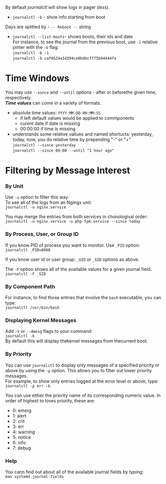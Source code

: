 <!-- ended on https://www.digitalocean.com/community/tutorials/how-to-use-journalctl-to-view-and-manipulate-systemd-logs -->
<!-- header: Modifying the Journal Display -->
By default _journalctl_ will show logs in pager (_less_).  

+ `journalctl -b` - show info starting from boot  

Days are splitted by - `-- Reboot --` string  

+ `journalctl --list-boots`- shows boots, their ids and date  
    For instance, to see the journal from the previous boot, use `-1`
    relative pinter with the `-b` flag:  
    `journalctl -b -1`  
    `journalctl -b caf0524a1d394ce0bdbcff75b94444fe`  

Time Windows<!-- {{{ -->
============

You may use `--sunce` and `--until` options - after or beforethe given
time, respectively.  
**_Time values_** can come in a variety of formats.  

+ absolute time values: `YYYY-MM-DD HH:MM:SS`  
    * if left default values would be applied to commponents  
    * curent date if date is missing  
    * 00:00:00 if time is missing  
+ understands some relative vallues and named shortucts: yesterday,
  today, now, you do relative time by prepending "-" or "+"  
    `journalctl --since yesterday`  
    `journalctl --since 09:00 --until "1 hour ago"`  
<!-- }}} -->
Filtering by Message Interest<!-- {{{ -->
=============================
### By Unit<!-- {{{ -->

Use `-u` option to filter this way.  
To see all of the logs from an Ngingx unit:  
`journalctl -u nginx.service`  

You may merge the entries from both services in chonologival order:  
`journalctl -u nginx.service -u php-fpm.service --since today`  
<!-- }}} -->
### By Process, User, or Group ID<!-- {{{ -->

If you know PID of process you want to monitor. Use `_PID` option:  
`journalctl _PID=8088`  

If you know user id or user group: `_UID` or `_GID` options as above.  

The `-F` option shows all of the available values for a given journal
field.  
`journalctl -F _GID`  
<!-- }}} -->
### By Component Path <!-- {{{ -->
For instance, to find those entries that involve the `bash` executable,
you can type:  
`journalctl /usr/bin/bash`  
<!-- }}} -->
### Displaying Kernel Messages <!-- {{{ -->
Add `-k` or `--dmesg` flags to your command:  
`journalctl -k`  
By default this will display thekernel messages from thecurrent boot.  
<!-- }}} -->
### By Priority <!-- {{{ -->
You can use `journalctl` to display only messages of a specified
priority or above by using the `-p` option. This allows you to filter
out lower priority messages.  
For example, to show only entries logged at the error level or above,
type:  
`journalctl -p err -b`  

You can use either the priority name of its corresponding numeric value.
In order of highest to loves priority, these are:  

+ 0: emerg  
+ 1: alert  
+ 2: crit  
+ 3: err  
+ 4: warning  
+ 5: notice  
+ 6: info  
+ 7: debug  
<!-- }}} -->
### Help<!-- {{{ -->
You cann find out about all of the available journal fields by typing:  
`man systemd.journal-fields`  
<!-- }}} -->
<!-- }}} -->
